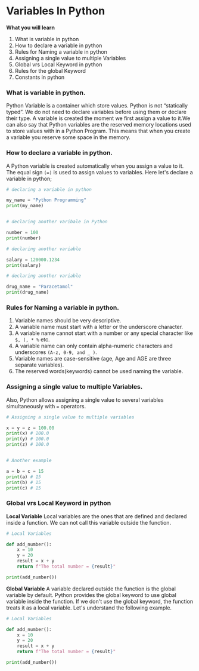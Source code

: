 # Variables In Python 

**What you will learn**
1. What is variable in python
2. How to declare a variable in python
3. Rules for Naming a variable in python
4. Assigning a single value to multiple Variables
5. Global vrs Local Keyword in python
6. Rules for the global Keyword
7. Constants in python




### What is variable in python.
Python Variable is  a container which store values. Python is not “statically typed”. We do not need to declare variables before using them or declare their type. A variable is created the moment we first assign a value to it.We can also say that Python variables are the reserved memory locations used to store values with in a Python Program. This means that when you create a variable you reserve some space in the memory.


### How to declare a variable in python.
A Python variable is created automatically when you assign a value to it. The equal sign `(=)` is used to assign values to variables.
Here let's declare a variable in python;

```python
# declaring a variable in python

my_name = "Python Programming"
print(my_name)


# declaring another varibale in Python

number = 100
print(number)

# declaring another variable

salary = 120000.1234
print(salary)

# declaring another variable

drug_name = "Paracetamol"
print(drug_name)
```


### Rules for Naming a variable in python.
1. Variable names should be very descriptive.
2. A variable name must start with a letter or the underscore character.
3. A variable name cannot start with a number or any special character like `$, (, * %` etc.
4. A variable name can only contain alpha-numeric characters and underscores `(A-z, 0-9, and _ )`.
5. Variable names are case-sensitive (age, Age and AGE are three separate variables).
6. The reserved words(keywords) cannot be used naming the variable.


### Assigning a single value to multiple Variables.
Also, Python allows assigning a single value to several variables simultaneously with `=` operators. 

```python
# Assigning a single value to multiple variables

x = y = z = 100.00
print(x) # 100.0
print(y) # 100.0
print(z) # 100.0


# Another example 

a = b = c = 15
print(a) # 15
print(b) # 15
print(c) # 15

```


### Global vrs Local Keyword in python

**Local Variable**
Local variables are the ones that are defined and declared inside a function. We can not call this variable outside the function.

```python 
# Local Variables

def add_number():
    x = 10
    y = 20
    result = x + y
    return f"The total number = {result}"

print(add_number())

```
**Global Variable**
A variable declared outside the function is the global variable by default. Python provides the global keyword to use global variable inside the function. If we don't use the global keyword, the function treats it as a local variable. Let's understand the following example.

```python 
# Local Variables

def add_number():
    x = 10
    y = 20
    result = x + y
    return f"The total number = {result}"

print(add_number())

```
